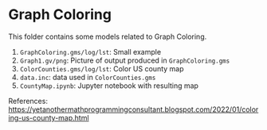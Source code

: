 # Graph Coloring

This folder contains some models related to Graph Coloring.

1. `GraphColoring.gms/log/lst`: Small example
2. `Graph1.gv/png`: Picture of output produced in `GraphColoring.gms`
3. `ColorCounties.gms/log/lst`: Color US county map
4. `data.inc`: data used in `ColorCounties.gms`
5. `CountyMap.ipynb`: Jupyter notebook with resulting map


References:
https://yetanothermathprogrammingconsultant.blogspot.com/2022/01/coloring-us-county-map.html
